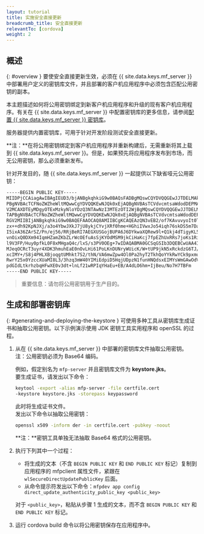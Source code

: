 ```yaml
---
layout: tutorial
title: 实施安全直接更新
breadcrumb_title: 安全直接更新
relevantTo: [cordova]
weight: 2
---
```


## 概述
{: #overview }
要使安全直接更新生效，必须在 {{ site.data.keys.mf_server }} 中部署用户定义的密钥库文件，并且部署的客户机应用程序中必须包含匹配公用密钥的副本。

本主题描述如何将公用密钥绑定到新客户机应用程序和升级的现有客户机应用程序。有关在 {{ site.data.keys.mf_server }} 中配置密钥库的更多信息，请参阅[配置 {{ site.data.keys.mf_server }} 密钥库](../../../authentication-and-security/configuring-the-mobilefirst-server-keystore/)。

服务器提供内置密钥库，可用于针对开发阶段测试安全直接更新。

**注：**在将公用密钥绑定到客户机应用程序并重新构建后，无需重新将其上载到 {{ site.data.keys.mf_server }}。但是，如果预先将应用程序发布到市场，而无公用密钥，那么必须重新发布。

针对开发目的，随 {{ site.data.keys.mf_server }} 一起提供以下缺省哑元公用密钥：

```xml
-----BEGIN PUBLIC KEY-----
MIIDPjCCAiagAwIBAgIEUD3/bjANBgkqhkiG9w0BAQsFADBgMQswCQYDVQQGEwJJTDELMAkGA1UECBMCSUwxETA
PBgNVBAcTCFNoZWZheWltMQwwCgYDVQQKEwNJQk0xEjAQBgNVBAsTCVdvcmtsaWdodDEPMA0GA1UEAxMGV0wgRG
V2MCAXDTEyMDgyOTExMzkyNloYDzQ3NTAwNzI3MTEzOTI2WjBgMQswCQYDVQQGEwJJTDELMAkGA1UECBMCSUwxE
TAPBgNVBAcTCFNoZWZheWltMQwwCgYDVQQKEwNJQk0xEjAQBgNVBAsTCVdvcmtsaWdodDEPMA0GA1UEAxMGV0wg
RGV2MIIBIjANBgkqhkiG9w0BAQEFAAOCAQ8AMIIBCgKCAQEAzQN3vEB2/of7KAvuvyoIt0T7cjaSTjnOBm0N3+q
zx++dh92KpNJXj/a3o4YbwJXkJ7jU8ykjCYvjXRf0hme+HGhiIVwxJo54iqh76skDS5m7DaseFdndZUJ4p7NFVw
I5ixA36ZArSZ/Pn/ej56/RRjBeRI7AEGXUSGojBUPA6J6DYkwaXQRew9l+Q1kj4dTigyKL5Os0vNFaQyYu+bT2E
vnOixQ0DXm94IqmHZamZKbZLrWcOEfuAsSjKYOdMSM9jkCiHaKcj7fpEZhUxRRs7joKs1Ri4ihs6JeUvMEiG4gK
l9V3FP/Huy0pfkL0F8xMHgaQ4c/lxS/s3PV0OEg+7wIDAQABMA0GCSqGSIb3DQEBCwUAA4IBAQAgEhhqRl2Rgkt
MJeqOCRcT3uyr4XDK3hmuhEaE0nOvLHi61PoLKnDUNryWUicK/W+tUP9jkN5xRckdzG6TJ/HPySmZ7Adr6QRFu+
xcIMY+/S8j4PHLXBjoqgtUMhkt7S2/thN/VA6mwZpw4Ol0Pa2hyT2TkhQoYYkRwYCk9pxmuBCoH/eCWpSxquNny
RwrY25x0YzccXUaMI8L3/3hzq3mW40YIMiEdpiD5HqjUDpzN1funHNQdsxEIMYsWmGAwOdV5slFzyrH+ErUYUFA
pdGIdLtkrhzbqHFwXE0v3dt+lnLf21wRPIqYHaEu+EB/A4dLO6hm+IjBeu/No7H7TBFm
-----END PUBLIC KEY-----
```

> 重要信息：请勿将公用密钥用于生产目的。

## 生成和部署密钥库
{: #generating-and-deploying-the-keystore }
可使用多种工具从密钥库生成证书和抽取公用密钥。以下示例演示使用 JDK 密钥工具实用程序和 openSSL 的过程。

1. 从在 {{ site.data.keys.mf_server }} 中部署的密钥库文件抽取公用密钥。  
   注：公用密钥必须为 Base64 编码。
    
   例如，假定别名为 `mfp-server` 并且密钥库文件为 **keystore.jks**。  
   要生成证书，请发出以下命令：
    
   ```bash
   keytool -export -alias mfp-server -file certfile.cert
   -keystore keystore.jks -storepass keypassword
   ```
    
   此时将生成证书文件。  
   发出以下命令以抽取公用密钥：
    
   ```bash
   openssl x509 -inform der -in certfile.cert -pubkey -noout
   ```
    
   **注：**密钥工具单独无法抽取 Base64 格式的公用密钥。
    
2. 执行下列其中一个过程：
    * 将生成的文本（不含 `BEGIN PUBLIC KEY` 和 `END PUBLIC KEY` 标记）复制到应用程序的 mfpclient 属性文件，紧跟在 `wlSecureDirectUpdatePublicKey` 后面。
    * 从命令提示符发出以下命令：`mfpdev app config direct_update_authenticity_public_key <public_key>`
    
    对于 `<public_key>`，粘贴从步骤 1 生成的文本，而不含 `BEGIN PUBLIC KEY` 和 `END PUBLIC KEY` 标记。

3. 运行 cordova build 命令以将公用密钥保存在应用程序中。


